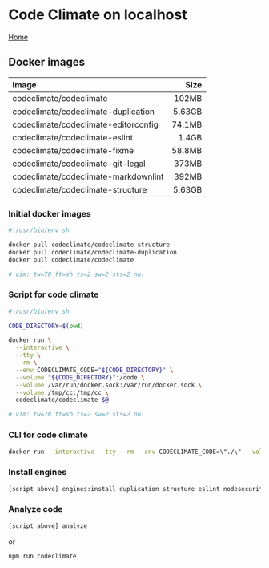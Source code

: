 # Code Climate on localhost

[Home](../README.md)

## Docker images

| Image                                | Size   |
| :----------------------------------- | -----: |
| codeclimate/codeclimate              |  102MB |
| codeclimate/codeclimate-duplication  | 5.63GB |
| codeclimate/codeclimate-editorconfig | 74.1MB |
| codeclimate/codeclimate-eslint       |  1.4GB |
| codeclimate/codeclimate-fixme        | 58.8MB |
| codeclimate/codeclimate-git-legal    |  373MB |
| codeclimate/codeclimate-markdownlint |  392MB |
| codeclimate/codeclimate-structure    | 5.63GB |

### Initial docker images

```sh
#!/usr/bin/env sh

docker pull codeclimate/codeclimate-structure
docker pull codeclimate/codeclimate-duplication
docker pull codeclimate/codeclimate

# vim: tw=78 ft=sh ts=2 sw=2 sts=2 nu:
```

### Script for code climate

```sh
#!/usr/bin/env sh

CODE_DIRECTORY=$(pwd)

docker run \
  --interactive \
  --tty \
  --rm \
  --env CODECLIMATE_CODE="${CODE_DIRECTORY}" \
  --volume "${CODE_DIRECTORY}":/code \
  --volume /var/run/docker.sock:/var/run/docker.sock \
  --volume /tmp/cc:/tmp/cc \
  codeclimate/codeclimate $@

# vim: tw=78 ft=sh ts=2 sw=2 sts=2 nu:
```

### CLI for code climate

<!-- markdownlint-disable MD013 -->
```sh
docker run --interactive --tty --rm --env CODECLIMATE_CODE=\"./\" --volume \"./\":/code --volume /var/run/docker.sock:/var/run/docker.sock --volume /tmp/cc:/tmp/cc codeclimate/codeclimate analyze
```
<!-- markdownlint-enable MD013 -->

### Install engines

```sh
[script above] engines:install duplication structure eslint nodesecurity requiresafe
```

### Analyze code

```sh
[script above] analyze
```

or

```sh
npm run codeclimate
```
